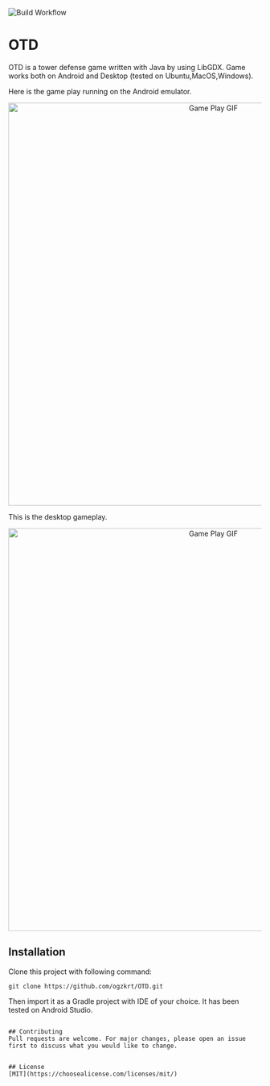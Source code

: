 ![Build Workflow](https://github.com/ogzkrt/OTD/actions/workflows/gradle.yml/badge.svg)


# OTD

OTD is a tower defense game written with Java by using LibGDX. Game works both on Android and Desktop (tested on Ubuntu,MacOS,Windows).

Here is the game play running on the Android emulator.

<p align="center">
<img src="https://user-images.githubusercontent.com/6486180/113852181-f3769e00-97a4-11eb-96bc-4af944b0d409.gif" alt="Game Play GIF" width="800">
</p>

This is the desktop gameplay.

<p align="center">
<img src="https://user-images.githubusercontent.com/6486180/113862614-4c4c3380-97b1-11eb-982e-2d6c8539ca09.gif" alt="Game Play GIF" width="800">
</p>

## Installation

Clone this project with following command:

```git
git clone https://github.com/ogzkrt/OTD.git
```

Then import it as a Gradle project with IDE of your choice. It has been tested on Android Studio.

```

## Contributing
Pull requests are welcome. For major changes, please open an issue first to discuss what you would like to change.


## License
[MIT](https://choosealicense.com/licenses/mit/)

